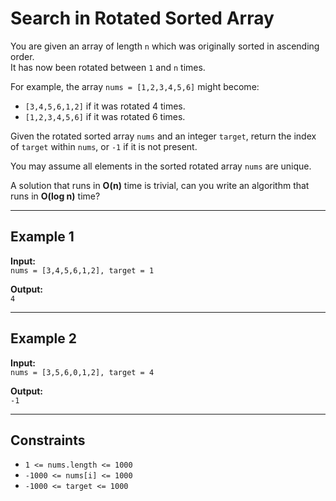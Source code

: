  # Search in Rotated Sorted Array

You are given an array of length `n` which was originally sorted in ascending order.  
It has now been rotated between `1` and `n` times.  

For example, the array `nums = [1,2,3,4,5,6]` might become:
- `[3,4,5,6,1,2]` if it was rotated 4 times.  
- `[1,2,3,4,5,6]` if it was rotated 6 times.  

Given the rotated sorted array `nums` and an integer `target`, return the index of `target` within `nums`, or `-1` if it is not present.  

You may assume all elements in the sorted rotated array `nums` are unique.  

A solution that runs in **O(n)** time is trivial, can you write an algorithm that runs in **O(log n)** time?

---

## Example 1
**Input:**  
`nums = [3,4,5,6,1,2], target = 1`  

**Output:**  
`4`  

---

## Example 2
**Input:**  
`nums = [3,5,6,0,1,2], target = 4`  

**Output:**  
`-1`  

---

## Constraints
- `1 <= nums.length <= 1000`  
- `-1000 <= nums[i] <= 1000`  
- `-1000 <= target <= 1000`

